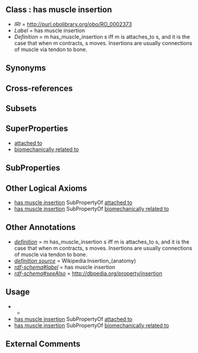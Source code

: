 
## Class : has muscle insertion

 * *IRI* = http://purl.obolibrary.org/obo/RO_0002373
 * *Label* = has muscle insertion
 * *Definition* = m has_muscle_insertion s iff m is attaches_to s, and it is the case that when m contracts, s moves. Insertions are usually connections of muscle via tendon to bone.

## Synonyms


## Cross-references


## Subsets


## SuperProperties

 * [attached to](../../RO/71/RO_0002371.md)
 * [biomechanically related to](../../RO/67/RO_0002567.md)

## SubProperties


## Other Logical Axioms

 * [has muscle insertion](../../RO/73/RO_0002373.md) SubPropertyOf [attached to](../../RO/71/RO_0002371.md)
 * [has muscle insertion](../../RO/73/RO_0002373.md) SubPropertyOf [biomechanically related to](../../RO/67/RO_0002567.md)

## Other Annotations

 * *[definition](../../IAO/15/IAO_0000115.md)* = m has_muscle_insertion s iff m is attaches_to s, and it is the case that when m contracts, s moves. Insertions are usually connections of muscle via tendon to bone.
 * *[definition source](../../IAO/19/IAO_0000119.md)* = Wikipedia:Insertion_(anatomy)
 * *[rdf-schema#label](../../el/rdf-schema#label.md)* = has muscle insertion
 * *[rdf-schema#seeAlso](../../so/rdf-schema#seeAlso.md)* = http://dbpedia.org/property/insertion

## Usage

 * -
 * [has muscle insertion](../../RO/73/RO_0002373.md) SubPropertyOf [attached to](../../RO/71/RO_0002371.md)
 * [has muscle insertion](../../RO/73/RO_0002373.md) SubPropertyOf [biomechanically related to](../../RO/67/RO_0002567.md)

## External Comments


